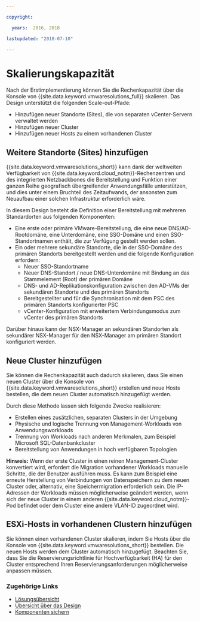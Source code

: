 ```yaml
---

copyright:

  years:  2016, 2018

lastupdated: "2018-07-10"

---
```


# Skalierungskapazität

Nach der Erstimplementierung können Sie die Rechenkapazität über die Konsole von {{site.data.keyword.vmwaresolutions_full}} skalieren. Das Design unterstützt die folgenden Scale-out-Pfade:
* Hinzufügen neuer Standorte (Sites), die von separaten vCenter-Servern verwaltet werden
* Hinzufügen neuer Cluster
* Hinzufügen neuer Hosts zu einem vorhandenen Cluster

## Weitere Standorte (Sites) hinzufügen

{{site.data.keyword.vmwaresolutions_short}} kann dank der weltweiten Verfügbarkeit von {{site.data.keyword.cloud_notm}}-Rechenzentren und des integrierten Netzbackbones die Bereitstellung und Funktion einer ganzen Reihe geografisch übergreifender Anwendungsfälle unterstützen, und dies unter einem Bruchteil des Zeitaufwands, der ansonsten zum Neuaufbau einer solchen Infrastruktur erforderlich wäre.

In diesem Design besteht die Definition einer Bereitstellung mit mehreren Standardorten aus folgenden Komponenten:
* Eine erste oder primäre VMware-Bereitstellung, die eine neue DNS/AD-Rootdomäne, eine Unterdomäne, eine SSO-Domäne und einen SSO-Standortnamen enthält, die zur Verfügung gestellt werden sollen.
* Ein oder mehrere sekundäre Standorte, die in der SSO-Domäne des primären Standorts bereitgestellt werden und die folgende Konfiguration erfordern:
   * Neuer SSO-Standortname
   * Neuer DNS-Standort / neue DNS-Unterdomäne mit Bindung an das Stammelement (Root) der primären Domäne
   * DNS- und AD-Replikationskonfiguration zwischen den AD-VMs der sekundären Standorte und des primären Standorts
   * Bereitgestellter und für die Synchronisation mit dem PSC des primären Standorts konfigurierter PSC
   * vCenter-Konfiguration mit erweitertem Verbindungsmodus zum vCenter des primären Standorts

Darüber hinaus kann der NSX-Manager an sekundären Standorten als sekundärer NSX-Manager für den NSX-Manager am primären Standort konfiguriert werden.

## Neue Cluster hinzufügen

Sie können die Rechenkapazität auch dadurch skalieren, dass Sie einen neuen Cluster über die Konsole von {{site.data.keyword.vmwaresolutions_short}} erstellen und neue Hosts bestellen, die dem neuen Cluster automatisch hinzugefügt werden.

Durch diese Methode lassen sich folgende Zwecke realisieren:
* Erstellen eines zusätzlichen, separaten Clusters in der Umgebung
* Physische und logische Trennung von Management-Workloads von Anwendungsworkloads
* Trennung von Workloads nach anderen Merkmalen, zum Beispiel Microsoft SQL-Datenbankcluster
* Bereitstellung von Anwendungen in hoch verfügbaren Topologien

**Hinweis:** Wenn der erste Cluster in einen reinen Management-Cluster konvertiert wird, erfordert die Migration vorhandener Workloads manuelle Schritte, die der Benutzer ausführen muss. Es kann zum Beispiel eine erneute Herstellung von Verbindungen von Datenspeichern zu dem neuen Cluster oder, alternativ, eine Speichermigration erforderlich sein. Die IP-Adressen der Workloads müssen möglicherweise geändert werden, wenn sich der neue Cluster in einem anderen {{site.data.keyword.cloud_notm}}-Pod befindet oder dem Cluster eine andere VLAN-ID zugeordnet wird.

## ESXi-Hosts in vorhandenen Clustern hinzufügen

Sie können einen vorhandenen Cluster skalieren, indem Sie Hosts über die Konsole von {{site.data.keyword.vmwaresolutions_short}} bestellen. Die neuen Hosts werden dem Cluster automatisch hinzugefügt. Beachten Sie, dass Sie die Reservierungsrichtlinie für Hochverfügbarkeit (HA) für den Cluster entsprechend Ihren Reservierungsanforderungen möglicherweise anpassen müssen.

### Zugehörige Links

* [Lösungsübersicht](solution_overview.html)
* [Übersicht über das Design](design_overview.html)
* [Komponenten sichern](solution_backingup.html)

